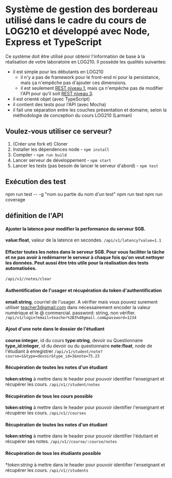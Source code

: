 # Système de gestion des bordereau utilisé dans le cadre du cours de LOG210 et développé avec Node, Express et TypeScript

Ce système doit être utilisé pour obtenir l'information de base à la réalisation de votre laboratoire en LOG210. Il possède les qualités suivantes:

 - il est simple pour les débutants en LOG210
   - il n'y a pas de framework pour le front-end ni pour la persistance, mais ça n'empêche pas d'ajouter ces dimensions.
   - il est seulement [REST niveau 1](https://restfulapi.net/richardson-maturity-model/#level-one), mais ça n'empêche pas de modifier l'API pour qu'il soit [REST niveau 3](https://restfulapi.net/richardson-maturity-model/#level-three). 
 - il est orienté objet (avec TypeScript)
 - il contient des tests pour l'API (avec Mocha)
 - il fait une séparation entre les couches présentation et domaine, selon la méthodologie de conception du cours LOG210 (Larman)

## Voulez-vous utiliser ce serveur?

1. (Créer une fork et) Cloner
2. Installer les dépendences node - ```npm install```
3. Compiler - ```npm run build```
4. Lancer serveur de développement - ```npm start```
5. Lancer les tests (pas besoin de lancer le serveur d'abord) - ```npm test```

## Exécution des test
npm run test -- -g "nom ou partie du nom d'un test"
npm run test
npm run coverage

## définition de l'API

#### Ajuster la latence pour modifier la performance du serveur SGB.  
**value:float**, valeur de la latence en secondes.
```/api/v1/latency?value=1.1```

#### Effacter toutes les notes dans le serveur SGB.  Pour vous faciliter la tâche et ne pas avoir à redémarrer le serveur à chaque fois qu'on veut nettoyer les données.  Peut aussi être très utile pour la réalisation des tests automatisées.
```/api/v1//notes/clear```

#### Authentification de l'usager et récupération du token d'authentification
**email:string**, courriel de l'usager.  A vérifier mais vous pouvez surement utiliser teacher3@gmail.com dans nécessairement encoder la valeur numérique et le @ commercial.
password: string, non vérifier.  
```/api/v1/login?email=teacher%2B3%40gmail.com&password=1234```

#### Ajout d'une note dans le dossier de l'étudiant
**course:integer**, id du cours
**type:string**,  devoir ou Questionnaire
**type_id:integer**, id du devoir ou du questionnaire
**note:float**, node de l'étudiant à enregistrer
```/api/v1/student/note?course=1&type=devoir&type_id=3&note=75.23```

#### Récupération de toutes les notes d'un étudiant
**token:string** à mettre dans le header pour pouvoir identifier l'enseignant et récupérer les cours.
```/api/v1//student/notes```

#### Récupération de tous les cours possible
**token:string** à mettre dans le header pour pouvoir identifier l'enseignant et récupérer les cours.
```/api/v1//courses```

#### Récupération de toutes les notes d'un étudiant
**token:string** à mettre dans le header pour pouvoir identifier l'édutiant et récupérer ses notes.
```/api/v1//course/:course/notes```

####   Récupération de tous les étudiants possible
**token:string* à mettre dans le header pour pouvoir identifier l'enseignant et récupérer les cours.
```/api/v1//students```
